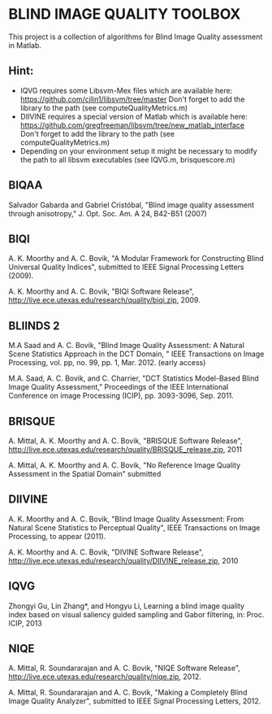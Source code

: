 # BLIND IMAGE QUALITY TOOLBOX
This project is a collection of algorithms for Blind Image Quality assessment in Matlab.

## Hint:
- IQVG requires some Libsvm-Mex files which are available here: https://github.com/cjlin1/libsvm/tree/master
  Don't forget to add the library to the path (see computeQualityMetrics.m)
- DIIVINE requires a special version of Matlab which is available here: https://github.com/gregfreeman/libsvm/tree/new_matlab_interface
  Don't forget to add the library to the path (see computeQualityMetrics.m)
- Depending on your environment setup it might be necessary to modify the path to all libsvm executables (see IQVG.m, brisquescore.m)

## BIQAA
Salvador Gabarda and Gabriel Cristóbal, "Blind image quality assessment through anisotropy," J. Opt. Soc. Am. A 24, B42-B51 (2007)

## BIQI
A. K. Moorthy and A. C. Bovik, "A Modular Framework for Constructing Blind
Universal Quality Indices", submitted to IEEE Signal Processing Letters (2009).

A. K. Moorthy and A. C. Bovik, "BIQI Software Release",
http://live.ece.utexas.edu/research/quality/biqi.zip, 2009.

## BLIINDS 2
M.A Saad and A. C. Bovik, "Blind Image Quality Assessment: A Natural Scene Statistics Approach in the DCT Domain, " IEEE Transactions on Image Processing, vol. pp, no. 99, pp. 1, Mar. 2012. (early access)

M.A. Saad, A. C. Bovik, and C. Charrier, "DCT Statistics Model-Based Blind Image Quality Assessment," Proceedings of the IEEE International Conference on image Processing (ICIP), pp. 3093-3096, Sep. 2011.

## BRISQUE
A. Mittal, A. K. Moorthy and A. C. Bovik, "BRISQUE Software Release",
http://live.ece.utexas.edu/research/quality/BRISQUE_release.zip, 2011

A. Mittal, A. K. Moorthy and A. C. Bovik, "No Reference Image Quality Assessment in the Spatial Domain" submitted

## DIIVINE
A. K. Moorthy and A. C. Bovik, "Blind Image Quality Assessment: From Natural
Scene Statistics to Perceptual Quality", IEEE Transactions on Image Processing, to appear (2011).

A. K. Moorthy and A. C. Bovik, "DIVINE Software Release",
http://live.ece.utexas.edu/research/quality/DIIVINE_release.zip, 2010

## IQVG
Zhongyi Gu, Lin Zhang*, and Hongyu Li, Learning a blind image quality index based on visual saliency guided sampling and Gabor filtering, in: Proc. ICIP, 2013  

## NIQE
A. Mittal, R. Soundararajan and A. C. Bovik, "NIQE Software Release",
http://live.ece.utexas.edu/research/quality/niqe.zip, 2012.

A. Mittal, R. Soundararajan and A. C. Bovik, "Making a Completely Blind Image Quality Analyzer", submitted to IEEE Signal Processing Letters, 2012.
